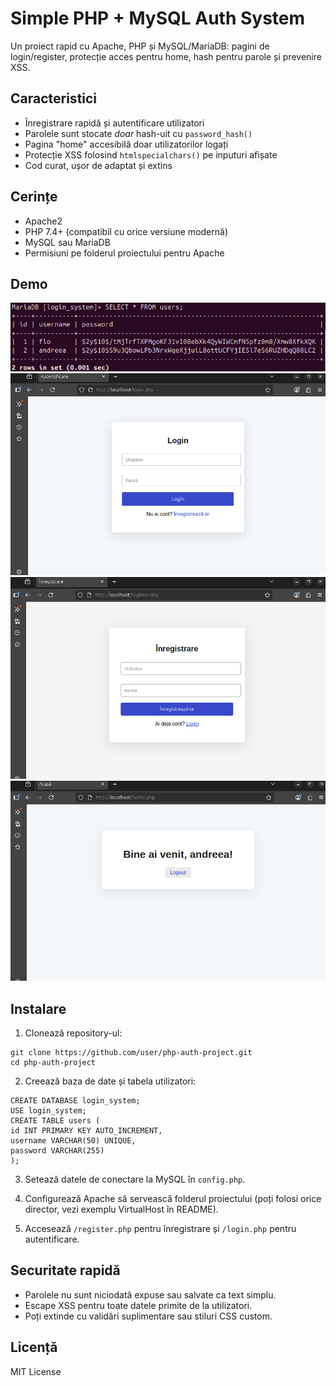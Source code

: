 # Simple PHP + MySQL Auth System

Un proiect rapid cu Apache, PHP și MySQL/MariaDB: pagini de login/register, protecție acces pentru home, hash pentru parole și prevenire XSS.

## Caracteristici
- Înregistrare rapidă și autentificare utilizatori
- Parolele sunt stocate *doar* hash-uit cu `password_hash()`
- Pagina "home" accesibilă doar utilizatorilor logați
- Protecție XSS folosind `htmlspecialchars()` pe inputuri afișate
- Cod curat, ușor de adaptat și extins

## Cerințe
- Apache2
- PHP 7.4+ (compatibil cu orice versiune modernă)
- MySQL sau MariaDB
- Permisiuni pe folderul proiectului pentru Apache


## Demo 

![title](Images/img1.png)
![title](Images/img2.png)
![title](Images/img3.png)
![title](Images/img4.png)

## Instalare

1. Clonează repository-ul:

```
git clone https://github.com/user/php-auth-project.git
cd php-auth-project
```

2. Creează baza de date și tabela utilizatori:

```
CREATE DATABASE login_system;
USE login_system;
CREATE TABLE users (
id INT PRIMARY KEY AUTO_INCREMENT,
username VARCHAR(50) UNIQUE,
password VARCHAR(255)
);
```


3. Setează datele de conectare la MySQL în `config.php`.

4. Configurează Apache să servească folderul proiectului (poți folosi orice director, vezi exemplu VirtualHost în README).

5. Accesează `/register.php` pentru înregistrare și `/login.php` pentru autentificare.

## Securitate rapidă

- Parolele nu sunt niciodată expuse sau salvate ca text simplu.
- Escape XSS pentru toate datele primite de la utilizatori.
- Poți extinde cu validări suplimentare sau stiluri CSS custom.

## Licență

MIT License